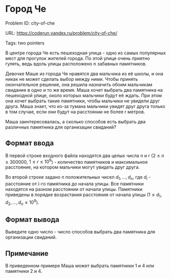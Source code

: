 # Город Че

Problem ID: city-of-che

URL: https://coderun.yandex.ru/problem/city-of-che/

Tags: two pointers

В центре города Че есть пешеходная улица - одно из самых популярных мест для прогулок жителей города. По этой улице очень приятно гулять, ведь вдоль улицы расположено n забавных памятников.

Девочке Маше из города Че нравятся два мальчика из её школы, и она никак не может сделать выбор между ними. Чтобы принять окончательное решение, она решила назначить обоим мальчикам свидание в одно и то же время. Маша хочет выбрать два памятника на пешеходной улице, около которых мальчики будут её ждать. При этом она хочет выбрать такие памятники, чтобы мальчики не увидели друг друга. Маша знает, что из-за тумана мальчики увидят друг друга только в том случае, если они будут на расстоянии не более r метров.

Маша заинтересовалась, а сколько способов есть выбрать два различных памятника для организации свиданий?


## Формат ввода

В первой строке входного файла находятся два целых числа n и r ($2 \le n \le 300000$, $1 \le r \le 10^9$) - количество памятников и максимальное расстояние, на котором мальчики могут увидеть друг друга.

Во второй строке задано n положительных чисел $d_1, \ldots, d_n$, где $d_i$ - расстояние от i-го памятника до начала улицы. Все памятники находятся на разном расстоянии от начала улицы. Памятники приведены в порядке возрастания расстояния от начала улицы ($1 \le d_1, d_2, \ldots, d_n \le 10^9$).


## Формат вывода

Выведите одно число - число способов выбрать два памятника для организации свиданий.


## Примечание

В приведенном примере Маша может выбрать памятники 1 и 4 или памятники 2 и 4.

